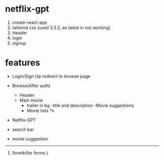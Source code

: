 # netflix-gpt 
1. create-react-app
2. tailwind css (used 3.3.3, as latest in not working)
3. Header
4. login 
5. signup



 # features
 - Login/Sign Up
  redirect to browse page
 - Browse(After auth)
   - Header
   - Main movie
     - trailer in bg
     -title and description
     -Movie suggestions
      - Movie lists *n

- Netflix-GPT 
 - search bar
  - movie suggestion


---
1. formik(for forms )